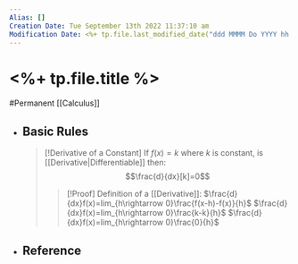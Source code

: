 ```yaml
---
Alias: []
Creation Date: Tue September 13th 2022 11:37:10 am 
Modification Date: <%+ tp.file.last_modified_date("ddd MMMM Do YYYY hh:mm:ss a") %>
---
```

# <%+ tp.file.title %>
#Permanent [[Calculus]]

- ## Basic Rules
  
  > [!Derivative of a Constant]
  > If $f(x)=k$ where $k$ is constant, is [[Derivative|Differentiable]] then:
  > $$\frac{d}{dx}[k]=0$$
  > > [!Proof]
  > > Definition of a [[Derivative]]:
  > > $\frac{d}{dx}f(x)=lim_{h\rightarrow 0}\frac{f(x-h)-f(x)}{h}$
  > > $\frac{d}{dx}f(x)=lim_{h\rightarrow 0}\frac{k-k}{h}$
  > > $\frac{d}{dx}f(x)=lim_{h\rightarrow 0}\frac{0}{h}$
- ## Reference